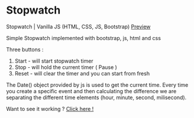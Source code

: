 # Stopwatch 
Stopwatch | Vanilla JS (HTML, CSS, JS, Bootstrap) <a href="https://stop-watch-23.netlify.app/" target="_blank"> Preview </a>

Simple Stopwatch implemented with bootstrap, js, html and css

Three buttons :
1. Start - will start stopwatch timer
2. Stop - will hold the current timer ( Pause )
3. Reset - will clear the timer and you can start from fresh

The Date() object provided by js is used to get the current time. Every time you create a specific event and then calculating the difference we are separating the different time elements (hour, minute, second, milisecond).

Want to see it working ? <a href="https://stop-watch-23.netlify.app/" target="_blank"> Click here ! </a>
